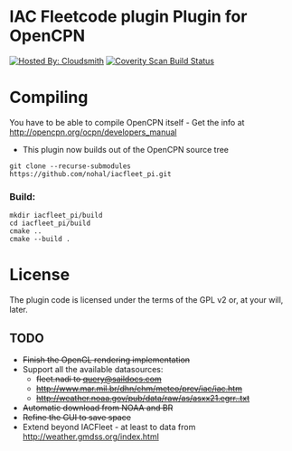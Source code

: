 IAC Fleetcode plugin Plugin for OpenCPN
=======================================

[![Hosted By: Cloudsmith](https://img.shields.io/badge/OSS%20hosting%20by-cloudsmith-blue?logo=cloudsmith&style=flat-square)](https://cloudsmith.com)
[![Coverity Scan Build Status](https://scan.coverity.com/projects/4964/badge.svg)](https://scan.coverity.com/projects/nohal-iacfleet_pi)

Compiling
=========
You have to be able to compile OpenCPN itself - Get the info at http://opencpn.org/ocpn/developers_manual

* This plugin now builds out of the OpenCPN source tree
```
git clone --recurse-submodules https://github.com/nohal/iacfleet_pi.git
```

### Build:
```
mkdir iacfleet_pi/build
cd iacfleet_pi/build
cmake ..
cmake --build .
```

License
=======
The plugin code is licensed under the terms of the GPL v2 or, at your will, later.

## TODO
* ~~Finish the OpenGL rendering implementation~~
* Support all the available datasources:
  * ~~fleet.nadi to query@saildocs.com~~
  * ~~http://www.mar.mil.br/dhn/chm/meteo/prev/iac/iac.htm~~
  * ~~http://weather.noaa.gov/pub/data/raw/as/asxx21.egrr..txt~~
* ~~Automatic download from NOAA and BR~~
* ~~Refine the GUI to save space~~
* Extend beyond IACFleet - at least to data from http://weather.gmdss.org/index.html
